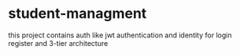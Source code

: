# student-managment
this project contains auth like jwt authentication and identity for login register and 3-tier architecture 
